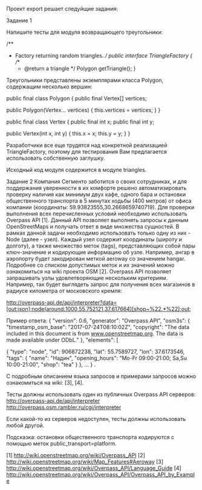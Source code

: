 Проект export решает следуйщие задания:
 
Задание 1

Напишите тесты для модуля возвращающего треугольники:

/**
* Factory returning random triangles.
*/
public interface TriangleFactory {
 /**
  * @return a triangle
  */
 Polygon getTriangle();
}

Треугольники представлены экземплярами класса Polygon, содержащим несколько вершин:

public final class Polygon {
 public final Vertex[] vertices;

 public Polygon(Vertex... vertices) {
   this.vertices = vertices;
 }
}

public final class Vertex {
 public final int x;
 public final int y;

 public Vertex(int x, int y) {
   this.x = x;
   this.y = y;
 }
}

Разработчики все еще трудятся над конкретной реализацией TriangleFactory, поэтому для тестирования Вам предлагается использовать собственную заглушку.

Исходный код модуля содержится в модуле triangles.

Задание 2
Компания Сегменто заботится о своих сотрудниках, и для поддержания уверенности в их комфорте решено автоматизировать проверку наличия как минимум двух кафе, одного бара и остановки общественного транспорта в 5 минутах ходьбы (400 метров) от офиса компании (координаты: 59.93823555,30.2668659740719).
Для проверки выполнения всех перечисленных условий необходимо использовать Overpass API [1]. Данный API позволяет выполнять запросы к данным OpenStreetMaps и получать ответ в виде множества сущностей. В рамках данной задачи необходимо использовать только одну из них - Node (далее - узел). Каждый узел содержит координаты (широту и долготу), а также множество меток (tags), представляющих собой пары ключ-значение и кодирующие информацию об узле. Например, ангар в аэропорту будет закодирован меткой aeroway со значением hangar. Подробнее со списком допустимых меток и их значений можно ознакомиться на wiki проекта OSM [2].
Overpass API позволяет запрашивать узлы удовлетворяющие нескольким критериям. Например, так будет выглядеть запрос для получения всех магазинов в радиусе километра от московского кремля: 

http://overpass-api.de/api/interpreter?data=[out:json];node(around:1000,55.752121,37.617664)[shop~%22.*%22];out;

Пример ответа:
{
  "version": 0.6,  "generator": "Overpass API",
  "osm3s": {
    "timestamp_osm_base": "2017-07-24T08:10:02Z",
    "copyright": "The data included in this document is from www.openstreetmap.org. The data is made available under ODbL."
  },
  "elements": [

{
  "type": "node",
  "id": 906872238,
  "lat": 55.7589727,
  "lon": 37.6173546,
  "tags": {
    "name": "Надин",
    "opening_hours": "Mo-Fr 09:00-21:00; Sa,Su 10:00-21:00",
    "shop": "tea"
  }
},
…
}
.

С подробным описанием языка запросов и примерами запросов можно ознакомиться на wiki: [3], [4].

Тесты должны использовать один из публичных Overpass API серверов:
http://overpass-api.de/api/interpreter
http://overpass.osm.rambler.ru/cgi/interpreter

Если какой-то из серверов недоступен, тесты должны использовать любой другой.

Подсказка: остановки общественного транспорта кодируются с помощью меток public_transport=platform.

[1] http://wiki.openstreetmap.org/wiki/Overpass_API
[2] http://wiki.openstreetmap.org/wiki/Map_Features#Aeroway
[3] http://wiki.openstreetmap.org/wiki/Overpass_API/Language_Guide
[4] http://wiki.openstreetmap.org/wiki/Overpass_API/Overpass_API_by_Example
